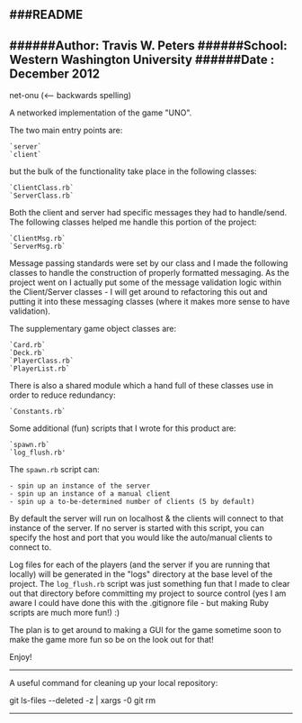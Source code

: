###README
----------------------------------------------------------------
######Author: Travis W. Peters
######School: Western Washington University
######Date  : December 2012
----------------------------------------------------------------

net-onu (<-- backwards spelling)

  A networked implementation of the game "UNO".

The two main entry points are:

    `server`
    `client`

but the bulk of the functionality take place in the following classes:

    `ClientClass.rb`
    `ServerClass.rb`

Both the client and server had specific messages they had to handle/send.
The following classes helped me handle this portion of the project:

    `ClientMsg.rb`
    `ServerMsg.rb`
    
Message passing standards were set by our class and I made the following
classes to handle the construction of properly formatted messaging. As
the project went on I actually put some of the message validation logic
within the Client/Server classes - I will get around to refactoring this
out and putting it into these messaging classes (where it makes more sense
to have validation).

The supplementary game object classes are:
    
    `Card.rb`
    `Deck.rb`
    `PlayerClass.rb`
    `PlayerList.rb`
    
There is also a shared module which a hand full of these classes
use in order to reduce redundancy:

    `Constants.rb`

Some additional (fun) scripts that I wrote for this product are:

    `spawn.rb`
    `log_flush.rb'

The `spawn.rb` script can:

    - spin up an instance of the server
    - spin up an instance of a manual client
    - spin up a to-be-determined number of clients (5 by default)

By default the server will run on localhost & the clients will connect to 
that instance of the server. If no server is started with this script, you
can specify the host and port that you would like the auto/manual clients to
connect to. 

Log files for each of the players (and the server if you are running that
locally) will be generated in the "logs" directory at the base level of
the project. The `log_flush.rb` script was just something fun that I made
to clear out that directory before committing my project to source control
(yes I am aware I could have done this with the .gitignore file - but making
Ruby scripts are much more fun!) :)

The plan is to get around to making a GUI for the game sometime soon to make
the game more fun so be on the look out for that!

Enjoy!

----------------------------------------------------------------

A useful command for cleaning up your local repository:

git ls-files --deleted -z | xargs -0 git rm

----------------------------------------------------------------

